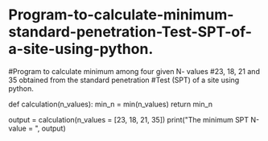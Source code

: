 # Program-to-calculate-minimum-standard-penetration-Test-SPT-of-a-site-using-python.

#Program to calculate minimum among four given N- values
#23, 18, 21 and 35 obtained from the standard penetration
#Test (SPT) of a site using python.

def calculation(n_values):
    min_n = min(n_values)
    return min_n

output = calculation(n_values = [23, 18, 21, 35])
print("The minimum SPT N-value = ", output)
